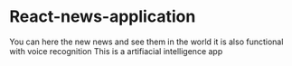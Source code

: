 # React-news-application
You can here the new news and see them in the world it is also functional with voice recognition 
This is a artifiacial intelligence app
